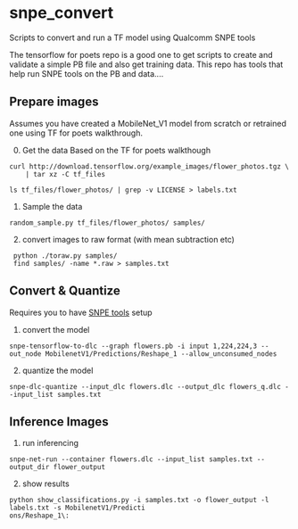 # snpe_convert
Scripts to convert and run a TF model using Qualcomm SNPE tools

The tensorflow for poets repo is a good one to get scripts to create and validate a simple PB file and also get training data. This repo has tools that help run SNPE tools on the PB and data....

## Prepare images
Assumes you have created a MobileNet_V1 model from scratch or retrained one using TF for poets walkthrough.

0. Get the data
Based on the TF for poets walkthough
```
curl http://download.tensorflow.org/example_images/flower_photos.tgz \
    | tar xz -C tf_files
    
ls tf_files/flower_photos/ | grep -v LICENSE > labels.txt
```

1. Sample the data
```
random_sample.py tf_files/flower_photos/ samples/
```

2. convert images to raw format (with mean subtraction etc)
```
 python ./toraw.py samples/
 find samples/ -name *.raw > samples.txt
```

## Convert & Quantize
Requires you to have [SNPE tools](https://developer.qualcomm.com/docs/snpe/tools.html) setup

1. convert the model
```
snpe-tensorflow-to-dlc --graph flowers.pb -i input 1,224,224,3 --out_node MobilenetV1/Predictions/Reshape_1 --allow_unconsumed_nodes
```

2. quantize the model
```
snpe-dlc-quantize --input_dlc flowers.dlc --output_dlc flowers_q.dlc --input_list samples.txt
```

## Inference Images
1. run inferencing
```
snpe-net-run --container flowers.dlc --input_list samples.txt --output_dir flower_output

```

2. show results
```
python show_classifications.py -i samples.txt -o flower_output -l labels.txt -s MobilenetV1/Predicti
ons/Reshape_1\: 
```

